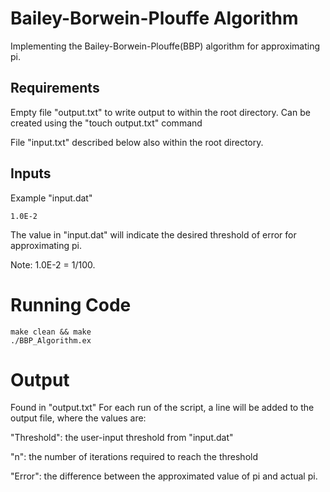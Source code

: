 # Bailey-Borwein-Plouffe Algorithm

Implementing the Bailey-Borwein-Plouffe(BBP) algorithm for approximating pi.

## Requirements

Empty file "output.txt" to write output to within the root directory. Can be created using the "touch output.txt" command

File "input.txt" described below also within the root directory.

## Inputs

Example "input.dat"

```
1.0E-2
```

The value in "input.dat" will indicate the desired threshold of error for approximating pi.

Note: 1.0E-2 = 1/100.

# Running Code

```
make clean && make
./BBP_Algorithm.ex
```

# Output

Found in "output.txt"
For each run of the script, a line will be added to the output file, where the values are:

"Threshold": the user-input threshold from "input.dat"

"n": the number of iterations required to reach the threshold

"Error": the difference between the approximated value of pi and actual pi.
